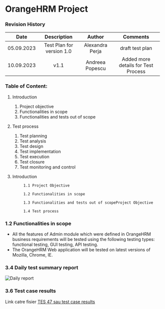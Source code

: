 # OrangeHRM Project
### Revision History

| Date | Description   | Author   | Comments |
| :-----: | :---: | :---: | :---: |
| 05.09.2023 | Test Plan for version 1.0   | Alexandra Perja   | draft test plan |
| 10.09.2023 | v1.1  | Andreea Popescu   | Added more details for Test Process |


### Table of Content:
1. Introduction
   1. Project objective
   2. Functionalities in scope
   3. Functionalities and tests out of scope
2. Test process
   1. Test planning
   2. Test analysis
   3. Test design
   4. Test implementation
   5. Test execution
   6. Test closure
   7. Test monitoring and control

1. Introduction
    
            1.1 Project Objective 
            
            1.2 Functionalities in scope
 
            1.3 Functionalities and tests out of scopeProject Objective 
            
            1.4 Test process

### 1.2 Functionalities in scope
  - All the features of Admin module which were defined in OrangeHRM business requirements will be tested using the following testing types: functional testing, GUI testing, API testing. 
  - The OrangeHRM Web application will be tested on latest versions of Mozilla, Chrome, IE.

### 3.4 Daily test summary report
![Daily report]([https://github.com/alexandrap20/Proiect-Practic-Testare-Manuala/blob/main/repo_git.PNG](https://github.com/Andrada2192/TMTA12/blob/main/image.png)https://github.com/Andrada2192/TMTA12/blob/main/image.png)

### 3.6 Test case results
Link catre fisier [TES 47 sau test case results]([https://github.com/alexandrap20/Proiect-Practic-Testare-Manuala/blob/main/repo_git.PNG](https://github.com/Andrada2192/TMTA12/blob/main/README.md))


